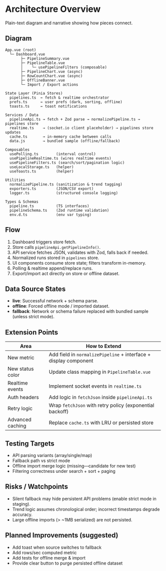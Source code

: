 # Architecture Overview

Plain-text diagram and narrative showing how pieces connect.

## Diagram
```
App.vue (root)
  └─ Dashboard.vue
       ├─ PipelineSummary.vue
       ├─ PipelineTable.vue
       │    └─ usePipelineFilters (composable)
       ├─ PipelineChart.vue (async)
       ├─ RowCountChart.vue (async)
       ├─ OfflineBanner.vue
       └─ Import / Export actions

State Layer (Pinia Stores)
  pipelines.ts  ← fetch & realtime orchestrator
  prefs.ts      ← user prefs (dark, sorting, offline)
  toasts.ts     ← toast notifications

Services / Data
  pipelineApi.ts → fetch + Zod parse → normalizePipeline.ts → pipelines store
  realtime.ts    → (socket.io client placeholder) → pipelines store updates
  cache.ts       → in-memory cache between calls
  data.js        → bundled sample (offline/fallback)

Composables
  usePolling.ts        (interval control)
  usePipelineRealtime.ts (wires realtime events)
  usePipelineFilters.ts (search/sort/pagination logic)
  useLocalStorage.ts   (helper)
  useToasts.ts         (helper)

Utilities
  normalizePipeline.ts (sanitization & trend tagging)
  exporters.ts         (JSON/CSV export)
  logger.ts            (structured console logging)

Types & Schemas
  pipeline.ts          (TS interfaces)
  pipelineSchema.ts    (Zod runtime validation)
  env.d.ts             (env var typing)
```

## Flow
1. Dashboard triggers store fetch.
2. Store calls `pipelineApi.getPipelineInfo()`.
3. API service fetches JSON, validates with Zod, falls back if needed.
4. Normalized runs stored in `pipelines` store.
5. UI components consume store state; filters transform in-memory.
6. Polling & realtime append/replace runs.
7. Export/import act directly on store or offline dataset.

## Data Source States
- **live**: Successful network + schema parse.
- **offline**: Forced offline mode / imported dataset.
- **fallback**: Network or schema failure replaced with bundled sample (unless strict mode).

## Extension Points
| Area | How to Extend |
|------|---------------|
| New metric | Add field in `normalizePipeline` + interface + display component |
| New status color | Update class mapping in `PipelineTable.vue` |
| Realtime events | Implement socket events in `realtime.ts` |
| Auth headers | Add logic in `fetchJson` inside `pipelineApi.ts` |
| Retry logic | Wrap `fetchJson` with retry policy (exponential backoff) |
| Advanced caching | Replace `cache.ts` with LRU or persisted store |

## Testing Targets
- API parsing variants (array/single/map)
- Fallback path vs strict mode
- Offline import merge logic (missing—candidate for new test)
- Filtering correctness under search + sort + paging

## Risks / Watchpoints
- Silent fallback may hide persistent API problems (enable strict mode in staging).
- Trend logic assumes chronological order; incorrect timestamps degrade accuracy.
- Large offline imports (> ~1MB serialized) are not persisted.

## Planned Improvements (suggested)
- Add toast when source switches to fallback
- Add rows/sec computed metric
- Add tests for offline merge & import
- Provide clear button to purge persisted offline dataset

